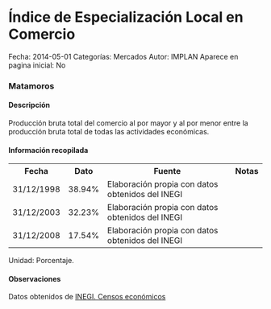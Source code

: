 Índice de Especialización Local en Comercio
=====

Fecha: 2014-05-01
Categorías: Mercados
Autor: IMPLAN
Aparece en pagina inicial: No

### Matamoros

#### Descripción

Producción bruta total del comercio al por mayor y al por menor entre la producción bruta total de todas las actividades económicas.

#### Información recopilada

<table class="table table-hover table-bordered matriz">
  <tr><th>Fecha</th><th>Dato</th><th>Fuente</th><th>Notas</th></tr>
  <tr><td class="centrado">31/12/1998</td><td class="derecha">38.94%</td><td>Elaboración propia con datos obtenidos del INEGI</td><td></td></tr>
  <tr><td class="centrado">31/12/2003</td><td class="derecha">32.23%</td><td>Elaboración propia con datos obtenidos del INEGI</td><td></td></tr>
  <tr><td class="centrado">31/12/2008</td><td class="derecha">17.54%</td><td>Elaboración propia con datos obtenidos del INEGI</td><td></td></tr>
</table>

Unidad: Porcentaje.

#### Observaciones

Datos obtenidos de [INEGI. Censos económicos](http://www3.inegi.org.mx/sistemas/saic/)
